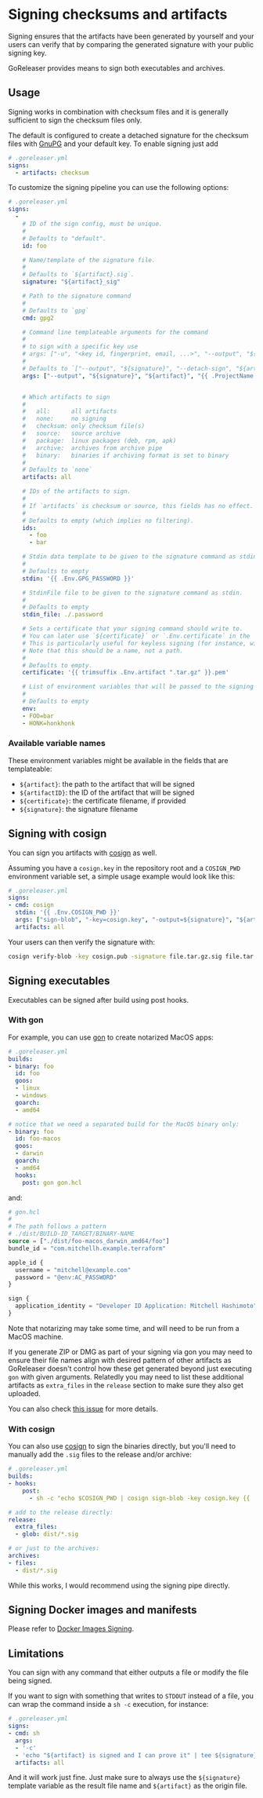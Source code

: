 # Signing checksums and artifacts

Signing ensures that the artifacts have been generated by yourself and your
users can verify that by comparing the generated signature with your public
signing key.

GoReleaser provides means to sign both executables and archives.

## Usage

Signing works in combination with checksum files and it is generally sufficient
to sign the checksum files only.

The default is configured to create a detached signature for the checksum files
with [GnuPG](https://www.gnupg.org/) and your default key. To enable signing
just add

```yaml
# .goreleaser.yml
signs:
  - artifacts: checksum
```

To customize the signing pipeline you can use the following options:

```yaml
# .goreleaser.yml
signs:
  -
    # ID of the sign config, must be unique.
    #
    # Defaults to "default".
    id: foo

    # Name/template of the signature file.
    #
    # Defaults to `${artifact}.sig`.
    signature: "${artifact}_sig"

    # Path to the signature command
    #
    # Defaults to `gpg`
    cmd: gpg2

    # Command line templateable arguments for the command
    #
    # to sign with a specific key use
    # args: ["-u", "<key id, fingerprint, email, ...>", "--output", "${signature}", "--detach-sign", "${artifact}"]
    #
    # Defaults to `["--output", "${signature}", "--detach-sign", "${artifact}"]`
    args: ["--output", "${signature}", "${artifact}", "{{ .ProjectName }}"]


    # Which artifacts to sign
    #
    #   all:      all artifacts
    #   none:     no signing
    #   checksum: only checksum file(s)
    #   source:   source archive
    #   package:  linux packages (deb, rpm, apk)
    #   archive:  archives from archive pipe
    #   binary:   binaries if archiving format is set to binary
    #
    # Defaults to `none`
    artifacts: all

    # IDs of the artifacts to sign.
    #
    # If `artifacts` is checksum or source, this fields has no effect.
    #
    # Defaults to empty (which implies no filtering).
    ids:
      - foo
      - bar

    # Stdin data template to be given to the signature command as stdin.
    #
    # Defaults to empty
    stdin: '{{ .Env.GPG_PASSWORD }}'

    # StdinFile file to be given to the signature command as stdin.
    #
    # Defaults to empty
    stdin_file: ./.password

    # Sets a certificate that your signing command should write to.
    # You can later use `${certificate}` or `.Env.certificate` in the `args` section.
    # This is particularly useful for keyless signing (for instance, with cosign).
    # Note that this should be a name, not a path.
    #
    # Defaults to empty.
    certificate: '{{ trimsuffix .Env.artifact ".tar.gz" }}.pem'

    # List of environment variables that will be passed to the signing command as well as the templates.
    #
    # Defaults to empty
    env:
    - FOO=bar
    - HONK=honkhonk
```

### Available variable names

These environment variables might be available in the fields that are templateable:

- `${artifact}`: the path to the artifact that will be signed
- `${artifactID}`: the ID of the artifact that will be signed
- `${certificate}`: the certificate filename, if provided
- `${signature}`: the signature filename

## Signing with cosign

You can sign you artifacts with [cosign][] as well.

Assuming you have a `cosign.key` in the repository root and a `COSIGN_PWD` environment variable set, a simple usage example would look like this:

```yaml
# .goreleaser.yml
signs:
- cmd: cosign
  stdin: '{{ .Env.COSIGN_PWD }}'
  args: ["sign-blob", "-key=cosign.key", "-output=${signature}", "${artifact}"]
  artifacts: all
```

Your users can then verify the signature with:

```sh
cosign verify-blob -key cosign.pub -signature file.tar.gz.sig file.tar.gz
```

<!-- TODO: keyless signing with cosign example -->

## Signing executables

Executables can be signed after build using post hooks.

### With gon

For example, you can use [gon][] to create notarized MacOS apps:

```yaml
# .goreleaser.yml
builds:
- binary: foo
  id: foo
  goos:
  - linux
  - windows
  goarch:
  - amd64

# notice that we need a separated build for the MacOS binary only:
- binary: foo
  id: foo-macos
  goos:
  - darwin
  goarch:
  - amd64
  hooks:
    post: gon gon.hcl
```

and:

```terraform
# gon.hcl
#
# The path follows a pattern
# ./dist/BUILD-ID_TARGET/BINARY-NAME
source = ["./dist/foo-macos_darwin_amd64/foo"]
bundle_id = "com.mitchellh.example.terraform"

apple_id {
  username = "mitchell@example.com"
  password = "@env:AC_PASSWORD"
}

sign {
  application_identity = "Developer ID Application: Mitchell Hashimoto"
}
```

Note that notarizing may take some time, and will need to be run from a MacOS machine.

If you generate ZIP or DMG as part of your signing via gon you may need
to ensure their file names align with desired pattern of other artifacts
as GoReleaser doesn't control how these get generated beyond just executing `gon`
with given arguments. Relatedly you may need to list these additional artifacts
as `extra_files` in the `release` section to make sure they also get uploaded.

You can also check [this issue](https://github.com/goreleaser/goreleaser/issues/1227) for more details.


### With cosign

You can also use [cosign][] to sign the binaries directly,
but you'll need to manually add the `.sig` files to the release and/or archive:

```yaml
# .goreleaser.yml
builds:
- hooks:
    post:
      - sh -c "echo $COSIGN_PWD | cosign sign-blob -key cosign.key {{ .Path }} > dist/{{ .ProjectName }}_{{ .Version }}_{{ .Target }}.sig"

# add to the release directly:
release:
  extra_files:
  - glob: dist/*.sig

# or just to the archives:
archives:
- files:
  - dist/*.sig
```

While this works, I would recommend using the signing pipe directly.

## Signing Docker images and manifests

Please refer to [Docker Images Signing](/customization/docker_sign/).

## Limitations

You can sign with any command that either outputs a file or modify the file being signed.

If you want to sign with something that writes to `STDOUT` instead of a file,
you can wrap the command inside a `sh -c` execution, for instance:

```yaml
# .goreleaser.yml
signs:
- cmd: sh
  args:
  - '-c'
  - 'echo "${artifact} is signed and I can prove it" | tee ${signature}'
  artifacts: all
```

And it will work just fine. Just make sure to always use the `${signature}`
template variable as the result file name and `${artifact}` as the origin file.

[gon]: https://github.com/mitchellh/gon
[cosign]: https://github.com/sigstore/cosign
